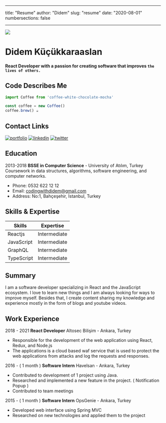 
---
title: "Resume"
author: "Didem"
slug: "resume"
date: "2020-08-01"
numbersections: false

---


![](https://pbs.twimg.com/profile_images/1475013514746122243/LlLpV5pr_400x400.jpg#thumbnail)

# Didem Küçükkaraaslan

#### React Developer with a passion for creating software that improves ``` the lives of others. ```


## Code Describes Me

```javascript
import Coffee from 'coffee-white-chocolate-mocha'

const coffee = new Coffee()
coffee.brew() ☕

```



## Contact Links
[![portfolio](https://img.shields.io/badge/my_portfolio-000?style=for-the-badge&logo=ko-fi&logoColor=white)](https://codingwithdidem.me)
[![linkedin](https://img.shields.io/badge/linkedin-0A66C2?style=for-the-badge&logo=linkedin&logoColor=white)](https://www.linkedin.com/in/didem-k%C3%BCc%C3%BCkkaraaslan-2a2a23140/)
[![twitter](https://img.shields.io/badge/twitter-1DA1F2?style=for-the-badge&logo=twitter&logoColor=white)](https://twitter.com/DidemKkkaraasl1)


## Education
2013-2018 
**BSSE in Computer Science** - University of Atılım, Turkey
Coursework in data structures, algorithms, software engineering, and computer networks.


* Phone: 0532 622 12 12 
* Email: codingwithdidem@gmail.com
* Address: No:1, Bahçeşehir, İstanbul, Turkey

## Skills & Expertise

| Skills            | Expertise                                                          |
| ----------------- | -------------------------------------------------------------------|
| Reactjs           |   Intermediate        |
| JavaScript        |   Intermediate        |
| GraphQL           |   Intermediate        |
| TypeScript        |   Intermediate        | -------------------------------------------|

## Summary

I am a software developer specializing in React and the JavaScript ecosystem. 
I love to learn new things and I am always looking for ways to improve myself. 
Besides that, I create content sharing my knowledge and experience mostly in the form of blogs and youtube videos.


## Work Experience

2018 - 2021
**React Developer**
Altosec Bilişim - Ankara, Turkey

- Responsible for the development of the web application using React, Redux, and Node.js
- The applications is a cloud based waf service that is used to protect the web applications from attacks and log the requests and responses.

2016 - ( 1 month ) 
**Software Intern** 
Havelsan - Ankara, Turkey

- Contributed to development of 1 project using Java.
- Researched and implemented a new feature in the project. ( Notification Popup )
- Contributed to team meetings


2015 - ( 1 month ) 
**Software Intern** 
OpsGenie - Ankara, Turkey

- Developed web interface using Spring MVC
- Researched on new technologies and applied them to the project

